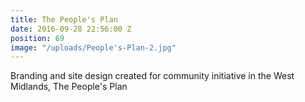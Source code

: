 ```yaml
---
title: The People's Plan
date: 2016-09-28 22:56:00 Z
position: 69
image: "/uploads/People's-Plan-2.jpg"
---
```


Branding and site design created for community initiative in the West Midlands, The People's Plan